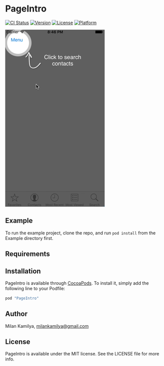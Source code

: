 # PageIntro

[![CI Status](http://img.shields.io/travis/alejandro-menendez/PageIntro.svg?style=flat)](https://travis-ci.org/alejandro-menendez/PageIntro)
[![Version](https://img.shields.io/cocoapods/v/PageIntro.svg?style=flat)](http://cocoapods.org/pods/PageIntro)
[![License](https://img.shields.io/cocoapods/l/PageIntro.svg?style=flat)](http://cocoapods.org/pods/PageIntro)
[![Platform](https://img.shields.io/cocoapods/p/PageIntro.svg?style=flat)](http://cocoapods.org/pods/PageIntro)

![Sample](https://raw.githubusercontent.com/milankamilya/PageIntro/master/Example.gif)

## Example

To run the example project, clone the repo, and run `pod install` from the Example directory first.

## Requirements

## Installation

PageIntro is available through [CocoaPods](http://cocoapods.org). To install
it, simply add the following line to your Podfile:

```ruby
pod "PageIntro"
```

## Author

Milan Kamilya, milankamilya@gmail.com

## License

PageIntro is available under the MIT license. See the LICENSE file for more info.
